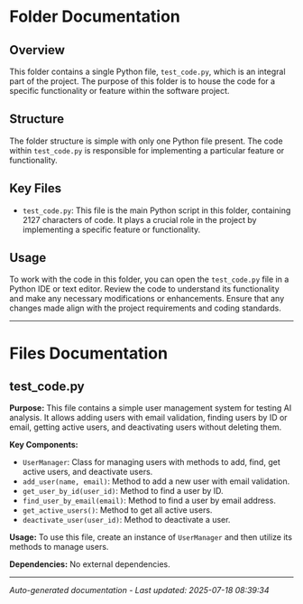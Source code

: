 # Folder Documentation

## Overview
This folder contains a single Python file, `test_code.py`, which is an integral part of the project. The purpose of this folder is to house the code for a specific functionality or feature within the software project.

## Structure
The folder structure is simple with only one Python file present. The code within `test_code.py` is responsible for implementing a particular feature or functionality.

## Key Files
- `test_code.py`: This file is the main Python script in this folder, containing 2127 characters of code. It plays a crucial role in the project by implementing a specific feature or functionality.

## Usage
To work with the code in this folder, you can open the `test_code.py` file in a Python IDE or text editor. Review the code to understand its functionality and make any necessary modifications or enhancements. Ensure that any changes made align with the project requirements and coding standards.

---

# Files Documentation

## test_code.py

**Purpose:** This file contains a simple user management system for testing AI analysis. It allows adding users with email validation, finding users by ID or email, getting active users, and deactivating users without deleting them.

**Key Components:**
- `UserManager`: Class for managing users with methods to add, find, get active users, and deactivate users.
- `add_user(name, email)`: Method to add a new user with email validation.
- `get_user_by_id(user_id)`: Method to find a user by ID.
- `find_user_by_email(email)`: Method to find a user by email address.
- `get_active_users()`: Method to get all active users.
- `deactivate_user(user_id)`: Method to deactivate a user.

**Usage:** To use this file, create an instance of `UserManager` and then utilize its methods to manage users.

**Dependencies:** No external dependencies.

---
*Auto-generated documentation - Last updated: 2025-07-18 08:39:34*

